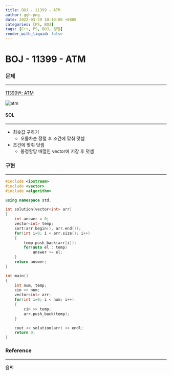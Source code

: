 ```yaml
---
title: BOJ - 11399 - ATM
author: ggh-png
date: 2022-03-29 10:10:00 +0800
categories: [PS, BOJ]
tags: [C++, PS, BOJ, 정렬]
render_with_liquid: false
---
```


# BOJ - 11399 - ATM

### 문제

---

[11399번: ATM](https://www.acmicpc.net/problem/11399)

![atm](https://user-images.githubusercontent.com/71277820/160631819-9b37335d-2ced-4335-952c-22f7bfec009c.png)


#### SOL

---

- 최솟값 구하기
    - 오름차순 정렬 후 조건에 맞춰 덧셈
- 조건에 맞춰 덧셈
    - 동정할당 배열인 vector에 저장 후 덧셈

### 구현

---

```cpp
#include <iostream>
#include <vector>
#include <algorithm>

using namespace std;

int solution(vector<int> arr)
{
    int answer = 0;
    vector<int> temp; 
    sort(arr.begin(), arr.end());
    for(int i=0; i < arr.size(); i++)
    {
        temp.push_back(arr[i]);
        for(auto el : temp)
            answer += el;
    }
    return answer;
}

int main()
{
    int num, temp;
    cin >> num;
    vector<int> arr;
    for(int i=0; i < num; i++)
    {
        cin >> temp;
        arr.push_back(temp);
    }

    cout << solution(arr) << endl;
    return 0; 
}
```

### Reference

---

음써 